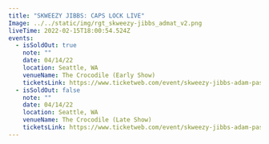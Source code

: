 ```yaml
---
title: "SKWEEZY JIBBS: CAPS LOCK LIVE"
Image: ../../static/img/rgt_skweezy-jibbs_admat_v2.png
liveTime: 2022-02-15T18:00:54.524Z
events:
  - isSoldOut: true
    note: ""
    date: 04/14/22
    location: Seattle, WA
    venueName: The Crocodile (Early Show)
    ticketsLink: https://www.ticketweb.com/event/skweezy-jibbs-adam-pasi-here-after-tickets/11799425?pl=crocodile
  - isSoldOut: false
    note: ""
    date: 04/14/22
    location: Seattle, WA
    venueName: The Crocodile (Late Show)
    ticketsLink: https://www.ticketweb.com/event/skweezy-jibbs-adam-pasi-here-after-tickets/11899845?pl=crocodile
---
```

